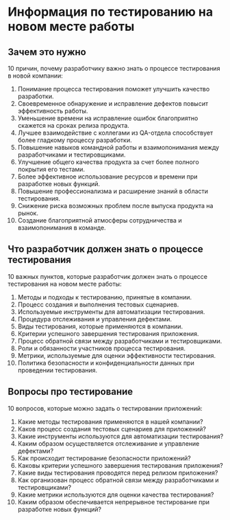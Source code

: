 # Информация по тестированию на новом месте работы

## Зачем это нужно

10 причин, почему разработчику важно знать о процессе тестирования в новой компании:
1. Понимание процесса тестирования поможет улучшить качество разработки.
2. Своевременное обнаружение и исправление дефектов повысит эффективность работы.
3. Уменьшение времени на исправление ошибок благоприятно скажется на сроках релиза продукта.
4. Лучшее взаимодействие с коллегами из QA-отдела способствует более гладкому процессу разработки.
5. Повышение навыков командной работы и взаимопонимания между разработчиками и тестировщиками.
6. Улучшение общего качества продукта за счет более полного покрытия его тестами.
7. Более эффективное использование ресурсов и времени при разработке новых функций.
8. Повышение профессионализма и расширение знаний в области тестирования.
9. Снижение риска возможных проблем после выпуска продукта на рынок.
10. Создание благоприятной атмосферы сотрудничества и взаимопонимания в команде.

## Что разработчик должен знать о процессе тестирования

10 важных пунктов, которые разработчик должен знать о процессе тестирования на новом месте работы:
1. Методы и подходы к тестированию, принятые в компании.
2. Процесс создания и выполнения тестовых сценариев.
3. Используемые инструменты для автоматизации тестирования.
4. Процедура отслеживания и управления дефектами.
5. Виды тестирования, которые применяются в компании.
6. Критерии успешного завершения тестирования приложения.
7. Процесс обратной связи между разработчиками и тестировщиками.
8. Роли и обязанности участников процесса тестирования.
9. Метрики, используемые для оценки эффективности тестирования.
10. Политика безопасности и конфиденциальности данных при проведении тестирования.

## Вопросы про тестирование

10 вопросов, которые можно задать о тестировании приложений:
1. Какие методы тестирования применяются в нашей компании?
2. Каков процесс создания тестовых сценариев для приложений?
3. Какие инструменты используются для автоматизации тестирования?
4. Каким образом осуществляется отслеживание и управление дефектами?
5. Как происходит тестирование безопасности приложений?
6. Каковы критерии успешного завершения тестирования приложения?
7. Какие виды тестирования проводятся перед релизом приложения?
8. Как организован процесс обратной связи между разработчиками и тестировщиками?
9. Какие метрики используются для оценки качества тестирования?
10. Каким образом обеспечивается непрерывное тестирование при разработке новых функций?
